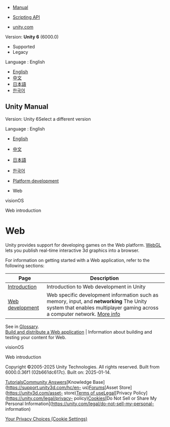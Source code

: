 [](https://docs.unity3d.com)

  * [Manual](../Manual/index.html)
  * [Scripting API](../ScriptReference/index.html)

  * [unity.com](https://unity.com/)

Version: **Unity 6** (6000.0)

  * Supported
  * Legacy

Language : English

  * [English](/Manual/webgl.html)
  * [中文](/cn/current/Manual/webgl.html)
  * [日本語](/ja/current/Manual/webgl.html)
  * [한국어](/kr/current/Manual/webgl.html)

[](https://docs.unity3d.com)

## Unity Manual

Version: Unity 6Select a different version

Language : English

  * [English](/Manual/webgl.html)
  * [中文](/cn/current/Manual/webgl.html)
  * [日本語](/ja/current/Manual/webgl.html)
  * [한국어](/kr/current/Manual/webgl.html)

  * [Platform development ](PlatformSpecific.html)
  * Web

[](visionOS.html)

visionOS

[](webgl-intro.html)

Web introduction

# Web

Unity provides support for developing games on the Web platform.
[WebGL](https://www.khronos.org/webgl/) lets you publish real-time interactive
3d graphics into a browser.

For information on getting started with a Web application, refer to the
following sections:

**Page** | **Description**  
---|---  
[Introduction](webgl-intro.html) | Introduction to Web development in Unity  
[Web development](webgl-develop.html) | Web specific development information such as memory, input, and **networking** The Unity system that enables multiplayer gaming across a computer network. [More info](multiplayer.html)  
See in [Glossary](Glossary.html#Networking).  
[Build and distribute a Web application](webgl-building-distribution.html) | Information about building and testing your content for Web.  
  
[](visionOS.html)

visionOS

[](webgl-intro.html)

Web introduction

Copyright ©2005-2025 Unity Technologies. All rights reserved. Built from
6000.0.36f1 (02b661dc617c). Built on: 2025-01-14.

[Tutorials](https://learn.unity.com/)[Community
Answers](https://answers.unity3d.com)[Knowledge
Base](https://support.unity3d.com/hc/en-
us)[Forums](https://forum.unity3d.com)[Asset Store](https://unity3d.com/asset-
store)[Terms of
use](https://docs.unity3d.com/Manual/TermsOfUse.html)[Legal](https://unity.com/legal)[Privacy
Policy](https://unity.com/legal/privacy-
policy)[Cookies](https://unity.com/legal/cookie-policy)[Do Not Sell or Share
My Personal Information](https://unity.com/legal/do-not-sell-my-personal-
information)

[Your Privacy Choices (Cookie Settings)](javascript:void\(0\);)

